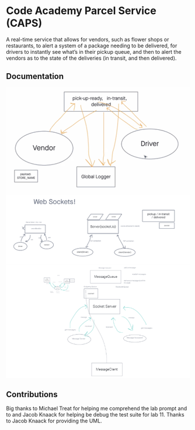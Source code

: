 # Code Academy Parcel Service (CAPS)

A real-time service that allows for vendors, such as flower shops or restaurants, to alert a system of a package needing to be delivered, for drivers to instantly see what’s in their pickup queue, and then to alert the vendors as to the state of the deliveries (in transit, and then delivered).

## Documentation

![Lab 11 UML](./images/lab11UML.jpg "Lab 11 UML")
![Lab 12 UML](./images/lab12UML.png "Lab 12 UML")
![Lab 13 UML](./images/lab13UML.png "Lab 13 UML")

## Contributions

Big thanks to Michael Treat for helping me comprehend the lab prompt and to and Jacob Knaack for helping be debug the test suite for lab 11.
Thanks to Jacob Knaack for providing the UML.
